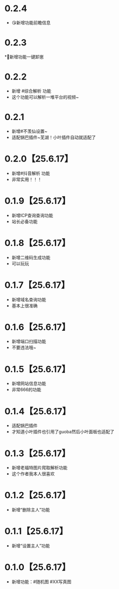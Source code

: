 # 0.2.4
* 😘新增功能前瞻信息
# 0.2.3
*🤣新增功能一键卸崽
# 0.2.2
* 新增 #综合解析 功能
* 这个功能可以解析一堆平台的视频~
# 0.2.1
* 新增#不羡仙设置~
* 适配锅巴插件~芜湖！小叶插件自动就适配了
# 0.2.0【25.6.17】
* 新增#抖音解析 功能
* 非常实用！！！    
# 0.1.9【25.6.17】
* 新增ICP查询查询功能
* 站长必备功能
# 0.1.8【25.6.17】
*  新增二维码生成功能
* 可以玩玩
# 0.1.7【25.6.17】
* 新增域名查询功能
* 基本上很准确
# 0.1.6【25.6.17】
*  新增端口扫描功能
* 不要违法哦~
# 0.1.5【25.6.17】
* 新增网站信息功能
* 非常666的功能
# 0.1.4【25.6.17】
* 适配锅巴插件
* 才知道小叶插件也引用了guoba然后小叶面板也适配了
# 0.1.3【25.6.17】
* 新增老福特图片爬取解析功能
* 这个作者我本人很喜欢
# 0.1.2【25.6.17】
* 新增“删除主人”功能
# 0.1.1【25.6.17】
* 新增“设置主人”功能
# 0.1.0【25.6.17】
* 新增功能：#随机图 #XX写真图
